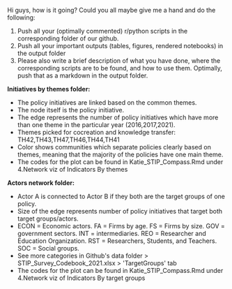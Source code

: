 Hi guys, how is it going? Could you all maybe give me a hand and do the following:
 
1. Push all your (optimally commented) r/python scripts in the corresponding folder of our github.
2. Push all your important outputs (tables, figures, rendered notebooks) in the output folder
3. Please also write a brief description of what you have done, where the corresponding scripts are to be found, and how to use them. Optimally, push that as a markdown in the output folder.


**Initiatives by themes folder:**
- The policy initiatives are linked based on the common themes.
- The node itself is the policy initiative.
- The edge represents the number of policy initiatives which have more than one theme in the particular year (2016,2017,2021).
- Themes picked for cocreation and knowledge transfer: TH42,TH43,TH47,TH46,TH44,TH41
- Color shows communities which separate policies clearly based on themes, meaning that the majority of the policies have one main theme. 
- The codes for the plot can be found in Katie_STIP_Compass.Rmd under 4.Network viz of Indicators By themes

**Actors network folder:**
- Actor A is connected to Actor B if they both are the target groups of one policy.
- Size of the edge represents number of policy initiatives that target both target groups/actors.
- ECON = Economic actors. FA = Firms by age. FS = Firms by size. GOV = government sectors. INT = intermediaries. REO = Researcher and Education Organization. RST = Researchers, Students, and Teachers.  SOC = Social groups.
- See more categories in Github's data folder > STIP_Survey_Codebook_2021.xlsx > 'TargetGroups' tab
- The codes for the plot can be found in Katie_STIP_Compass.Rmd under 4.Network viz of Indicators By target groups
